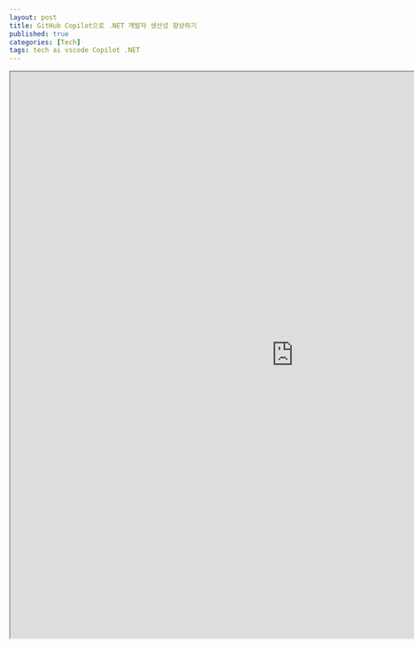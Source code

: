 ```yaml
---
layout: post
title: GitHub Copilot으로 .NET 개발자 생산성 향상하기
published: true
categories: [Tech]
tags: tech ai vscode Copilot .NET
---
```

<iframe width="1024" height="1024" src="https://docs.google.com/document/d/e/2PACX-1vQacs60oLL3oFjAvZw5fvjBvJySrlBJT__k-U12IcC1n3RIEFYCreNJXp5yGzflTBX-CukA-A0idUCg/pub?embedded=true"></iframe>    
    
